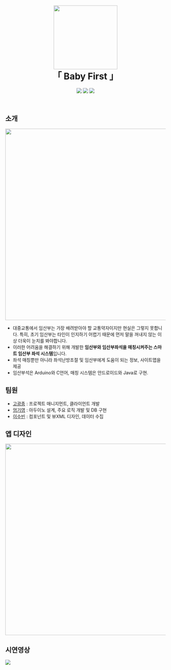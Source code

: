 <h1 align="center">
  <img src = "https://github.com/koptimizer/BabyFirst/blob/master/pics/logo.png" width = "200px"/><br/>
   「 Baby First 」
</h1>
<p align="center">
  <img src = "https://img.shields.io/badge/Language-Java-green"> <img src = "https://img.shields.io/badge/Environment-Android_Q-yellowgreen"> <img src = "https://img.shields.io/badge/License-MIT-blue">
</p>
<br/>

## 소개
<img src = "https://github.com/koptimizer/BabyFirst/blob/master/pics/pro.jpg" width = "600px"/><br/>
- 대중교통에서 임산부는 가장 배려받아야 할 교통약자이지만 현실은 그렇지 못합니다. 특히, 초기 임산부는 타인이 인지하기 어렵기 때문에 먼저 말을 꺼내지 않는 이상 더욱이 눈치를 봐야합니다.
- 이러한 어려움을 해결하기 위해 개발한 <b>임산부와 임산부좌석을 매칭시켜주는 스마트 임산부 좌석 시스템</b>입니다.
- 좌석 매칭뿐만 아니라 좌석난방조절 및 임산부에게 도움이 되는 정보, 사이트맵을 제공
- 임산부석은 Arduino와 C언어, 매칭 시스템은 안드로이드와 Java로 구현.

## 팀원
- [고광종](https://github.com/koptimizer) : 프로젝트 매니지먼트, 클라이언트 개발
- [엄기영](https://github.com/GiYeongUM) : 아두이노 설계, 주요 로직 개발 및 DB 구현
- [이수빈](https://github.com/gmksf99) : 컴포넌트 및 뷰XML 디자인, 데이터 수집

## 앱 디자인
<img src = "https://github.com/koptimizer/BabyFirst/blob/master/pics/act3.jpg" width = "600px">

## 시연영상
<img src = "https://github.com/koptimizer/BabyFirst/blob/master/pics/simple.gif">
